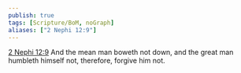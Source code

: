 ```yaml
---
publish: true
tags: [Scripture/BoM, noGraph]
aliases: ["2 Nephi 12:9"]
---
```

[2 Nephi 12:9](https://churchofjesuschrist.org/study/scriptures/bofm/2-ne/12?lang=eng&id=p9#p9) And the mean man boweth not down, and the great man humbleth himself not, therefore, forgive him not.
